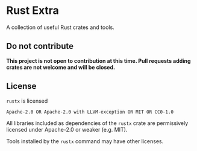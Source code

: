# Rust Extra

A collection of useful Rust crates and tools.


## Do not contribute

**This project is not open to contribution at this time.
Pull requests adding crates are not welcome and will be closed.**


## License

`rustx` is licensed

    Apache-2.0 OR Apache-2.0 with LLVM-exception OR MIT OR CC0-1.0

All libraries included as dependencies of the `rustx` crate
are permissively licensed under Apache-2.0 or weaker (e.g. MIT).

Tools installed by the `rustx` command may have other licenses.
